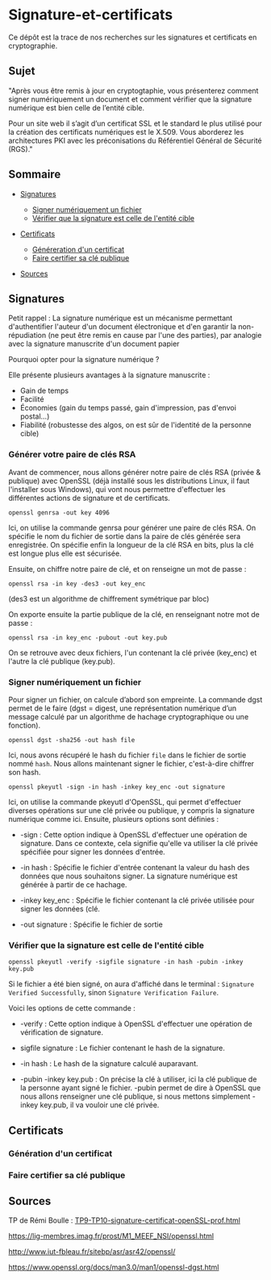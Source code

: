# Signature-et-certificats

Ce dépôt est la trace de nos recherches sur les signatures et certificats en cryptographie.

## Sujet

"Après vous être remis à jour en cryptogtaphie, vous présenterez comment signer numériquement un document et comment vérifier que la signature numérique est bien celle de l’entité cible.

Pour un site web il s’agit d’un certificat SSL et le standard le plus utilisé pour la création des certificats numériques est le X.509. Vous aborderez les architectures PKI avec les préconisations du Référentiel Général de Sécurité (RGS)."

## Sommaire

- [Signatures](#signatures)
  - [Signer numériquement un fichier](#signer-numériquement-un-fichier)
  - [Vérifier que la signature est celle de l'entité cible](#vérifier-que-la-signature-est-celle-de-lentité-cible)

- [Certificats](#certificats)
  - [Généreration d'un certificat](#génération-dun-certificat)
  - [Faire certifier sa clé publique](#faire-certifier-sa-clé-publique)
  
- [Sources](#sources)

## Signatures

Petit rappel : La signature numérique est un mécanisme permettant d'authentifier l'auteur d'un document électronique et d'en garantir la non-répudiation (ne peut être remis en cause par l'une des parties), par analogie avec la signature manuscrite d'un document papier

Pourquoi opter pour la signature numérique ? 

Elle présente plusieurs avantages à la signature manuscrite : 
- Gain de temps
- Facilité
- Économies (gain du temps passé, gain d'impression, pas d'envoi postal...)
- Fiabilité (robustesse des algos, on est sûr de l'identité de la personne cible)

### Générer votre paire de clés RSA

Avant de commencer, nous allons générer notre paire de clés RSA (privée & publique) avec OpenSSL 
(déjà installé sous les distributions Linux, il faut l'installer sous Windows), 
qui vont nous permettre d'effectuer les différentes actions de signature et de certificats.

```
openssl genrsa -out key 4096
```

Ici, on utilise la commande genrsa pour générer une paire de clés RSA.
On spécifie le nom du fichier de sortie dans la paire de clés générée
sera enregistrée.
On spécifie enfin la longueur de la clé RSA en bits, plus la clé est longue plus elle est sécurisée.

Ensuite, on chiffre notre paire de clé, et on renseigne un mot de passe : 

```
openssl rsa -in key -des3 -out key_enc
```
(des3 est un algorithme de chiffrement symétrique par bloc)

On exporte ensuite la partie publique de la clé, en renseignant notre mot de passe : 

```
openssl rsa -in key_enc -pubout -out key.pub
```

On se retrouve avec deux fichiers, l'un contenant la clé privée (key_enc) et l'autre la clé publique (key.pub).

### Signer numériquement un fichier

Pour signer un fichier, on calcule d’abord son empreinte. 
La commande dgst permet de le faire 
(dgst = digest, une représentation numérique d’un message calculé par un algorithme de hachage cryptographique ou une fonction).

```
openssl dgst -sha256 -out hash file
```

Ici, nous avons récupéré le hash du fichier `file` dans le fichier de sortie nommé `hash`.
Nous allons maintenant signer le fichier, c'est-à-dire chiffrer son hash.

```
openssl pkeyutl -sign -in hash -inkey key_enc -out signature
```

Ici, on utilise la commande pkeyutl d'OpenSSL, 
qui permet d'effectuer diverses opérations sur une clé privée ou publique, 
y compris la signature numérique comme ici.
Ensuite, plusieurs options sont définies : 

- -sign :  Cette option indique à OpenSSL d'effectuer une opération de signature. 
           Dans ce contexte, cela signifie qu'elle va utiliser la clé privée spécifiée pour signer les données d'entrée.


- -in hash : Spécifie le fichier d'entrée contenant la valeur du hash des données que nous souhaitons signer. 
             La signature numérique est générée à partir de ce hachage.


- -inkey key_enc : Spécifie le fichier contenant la clé privée utilisée pour signer les données (clé.


- -out signature : Spécifie le fichier de sortie


### Vérifier que la signature est celle de l'entité cible

```
openssl pkeyutl -verify -sigfile signature -in hash -pubin -inkey key.pub
```

Si le fichier a été bien signé, on aura d'affiché dans le terminal : `Signature Verified Successfully`, 
sinon `Signature Verification Failure`.

Voici les options de cette commande : 

- -verify : Cette option indique à OpenSSL d'effectuer une opération de vérification de signature.


- sigfile signature : Le fichier contenant le hash de la signature.


- -in hash : Le hash de la signature calculé auparavant.


- -pubin -inkey key.pub : On précise la clé à utiliser, ici la clé publique de la personne ayant signé le fichier.
-pubin permet de dire à OpenSSL que nous allons renseigner une clé publique, si nous mettons simplement -inkey key.pub, il va vouloir une clé privée.

## Certificats

### Génération d'un certificat

### Faire certifier sa clé publique

## Sources

TP de Rémi Boulle : [TP9-TP10-signature-certificat-openSSL-prof.html](resources/TP9-TP10-signature-certificat-openSSL-prof.html)

https://lig-membres.imag.fr/prost/M1_MEEF_NSI/openssl.html

http://www.iut-fbleau.fr/sitebp/asr/asr42/openssl/

https://www.openssl.org/docs/man3.0/man1/openssl-dgst.html
